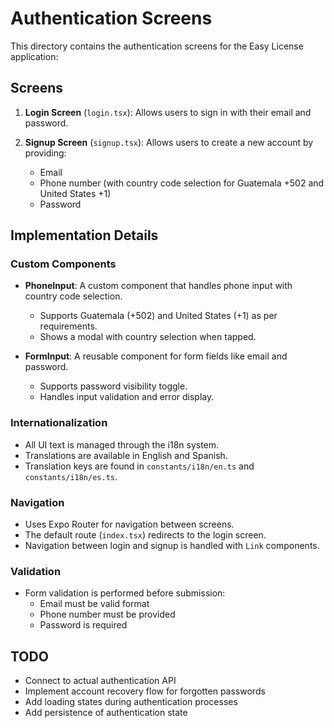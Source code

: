 # Authentication Screens

This directory contains the authentication screens for the Easy License application:

## Screens

1. **Login Screen** (`login.tsx`): Allows users to sign in with their email and password.

2. **Signup Screen** (`signup.tsx`): Allows users to create a new account by providing:
   - Email
   - Phone number (with country code selection for Guatemala +502 and United States +1)
   - Password

## Implementation Details

### Custom Components

- **PhoneInput**: A custom component that handles phone input with country code selection.
  - Supports Guatemala (+502) and United States (+1) as per requirements.
  - Shows a modal with country selection when tapped.

- **FormInput**: A reusable component for form fields like email and password.
  - Supports password visibility toggle.
  - Handles input validation and error display.

### Internationalization

- All UI text is managed through the i18n system.
- Translations are available in English and Spanish.
- Translation keys are found in `constants/i18n/en.ts` and `constants/i18n/es.ts`.

### Navigation

- Uses Expo Router for navigation between screens.
- The default route (`index.tsx`) redirects to the login screen.
- Navigation between login and signup is handled with `Link` components.

### Validation

- Form validation is performed before submission:
  - Email must be valid format
  - Phone number must be provided
  - Password is required

## TODO

- Connect to actual authentication API
- Implement account recovery flow for forgotten passwords
- Add loading states during authentication processes
- Add persistence of authentication state 
